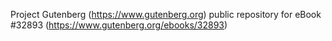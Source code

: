 Project Gutenberg (https://www.gutenberg.org) public repository for eBook #32893 (https://www.gutenberg.org/ebooks/32893)
